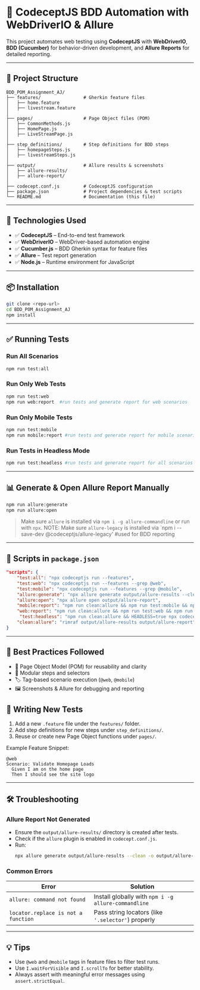 # 🧪 CodeceptJS BDD Automation with WebDriverIO & Allure

This project automates web testing using **CodeceptJS** with **WebDriverIO**, **BDD (Cucumber)** for behavior-driven development, and **Allure Reports** for detailed reporting.

---

## 📁 Project Structure

```
BDD_POM_Assignment_AJ/
├── features/                # Gherkin feature files
│   ├── home.feature
│   ├── livestream.feature
│
├── pages/                   # Page Object files (POM)
│   ├── CommonMethods.js
│   ├── HomePage.js
│   ├── LiveStreamPage.js
│
├── step_definitions/        # Step definitions for BDD steps
│   ├── homepageSteps.js
│   ├── livestreamSteps.js
│
├── output/                  # Allure results & screenshots
│   ├── allure-results/
│   ├── allure-report/
│
├── codecept.conf.js         # CodeceptJS configuration
├── package.json             # Project dependencies & test scripts
└── README.md                # Documentation (this file)
```

---

## 🚀 Technologies Used

- ✅ **CodeceptJS** – End-to-end test framework
- ✅ **WebDriverIO** – WebDriver-based automation engine
- ✅ **Cucumber.js** – BDD Gherkin syntax for feature files
- ✅ **Allure** – Test report generation
- ✅ **Node.js** – Runtime environment for JavaScript

---

## 📦 Installation

```bash
git clone <repo-url>
cd BDD_POM_Assignment_AJ
npm install
```

---

## ✅ Running Tests

### Run All Scenarios
```bash
npm run test:all
```

### Run Only Web Tests
```bash
npm run test:web
npm run web:report  #run tests and generate report for web scenarios
```

### Run Only Mobile Tests
```bash
npm run test:mobile
npm run mobile:report #run tests and generate report for mobile scenarios
```
### Run Tests in Headless Mode 
```bash
npm run test:headless #run tests and generate report for all scenarios headless mode 
```
---

## 📊 Generate & Open Allure Report Manually

```bash
npm run allure:generate 
npm run allure:open
```

> Make sure `allure` is installed via `npm i -g allure-commandline` or run with `npx`.
NOTE: Make sure `allure-legacy` is installed via `npm i --save-dev @codeceptjs/allure-legacy'   #used for BDD reporting 


---

## 🧪 Scripts in `package.json`

```json
"scripts": {
    "test:all": "npx codeceptjs run --features",
    "test:web": "npx codeceptjs run --features --grep @web",
    "test:mobile": "npx codeceptjs run --features --grep @mobile",
    "allure:generate": "npx allure generate output/allure-results --clean -o output/allure-report",
    "allure:open": "npx allure open output/allure-report",
    "mobile:report": "npm run clean:allure && npm run test:mobile && npm run allure:generate && npm run allure:open",
    "web:report": "npm run clean:allure && npm run test:web && npm run allure:generate && npm run allure:open",
     "test:headless": "npm run clean:allure && HEADLESS=true npx codeceptjs run --features && npm run allure:generate && npm run allure:open", # Headless 
    "clean:allure": "rimraf output/allure-results output/allure-report"
}
```

---

## 🧠 Best Practices Followed

- 🔄 Page Object Model (POM) for reusability and clarity
- 🧱 Modular steps and selectors
- 🏷️ Tag-based scenario execution (`@web`, `@mobile`)
- 🖼️ Screenshots & Allure for debugging and reporting

## 🧪 Writing New Tests

1. Add a new `.feature` file under the `features/` folder.
2. Add step definitions for new steps under `step_definitions/`.
3. Reuse or create new Page Object functions under `pages/`.

Example Feature Snippet:
```gherkin
@web
Scenario: Validate Homepage Loads
  Given I am on the home page
  Then I should see the site logo
```

---

## 🛠️ Troubleshooting

### Allure Report Not Generated

- Ensure the `output/allure-results/` directory is created after tests.
- Check if the `allure` plugin is enabled in `codecept.conf.js`.
- Run:
  ```bash
  npx allure generate output/allure-results --clean -o output/allure-report
  ```

### Common Errors

| Error                                  | Solution                                                |
|----------------------------------------|---------------------------------------------------------|
| `allure: command not found`            | Install globally with `npm i -g allure-commandline`     |
| `locator.replace is not a function`    | Pass string locators (like `'.selector'`) properly      |

---

## 💡 Tips

- Use `@web` and `@mobile` tags in feature files to filter test runs.
- Use `I.waitForVisible` and `I.scrollTo` for better stability.
- Always assert with meaningful error messages using `assert.strictEqual`.


